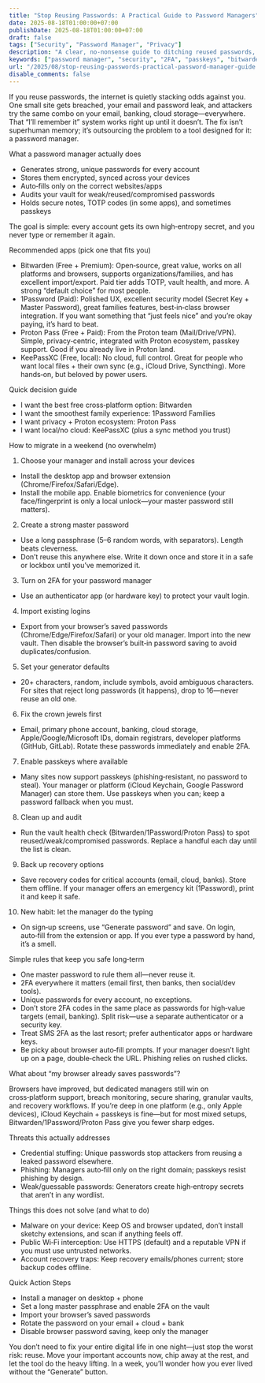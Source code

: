 ```yaml
---
title: "Stop Reusing Passwords: A Practical Guide to Password Managers"
date: 2025-08-18T01:00:00+07:00
publishDate: 2025-08-18T01:00:00+07:00
draft: false
tags: ["Security", "Password Manager", "Privacy"]
description: "A clear, no‑nonsense guide to ditching reused passwords, choosing a password manager, and migrating your accounts safely—with real app recommendations."
keywords: ["password manager", "security", "2FA", "passkeys", "bitwarden", "1password", "proton pass", "keepassxc", "password hygiene"]
url: "/2025/08/stop-reusing-passwords-practical-password-manager-guide.html"
disable_comments: false
---
```


If you reuse passwords, the internet is quietly stacking odds against you. One small site gets breached, your email and password leak, and attackers try the same combo on your email, banking, cloud storage—everywhere. That “I’ll remember it” system works right up until it doesn’t. The fix isn’t superhuman memory; it’s outsourcing the problem to a tool designed for it: a password manager.

What a password manager actually does

- Generates strong, unique passwords for every account
- Stores them encrypted, synced across your devices
- Auto‑fills only on the correct websites/apps
- Audits your vault for weak/reused/compromised passwords
- Holds secure notes, TOTP codes (in some apps), and sometimes passkeys

The goal is simple: every account gets its own high‑entropy secret, and you never type or remember it again.

Recommended apps (pick one that fits you)

- Bitwarden (Free + Premium): Open‑source, great value, works on all platforms and browsers, supports organizations/families, and has excellent import/export. Paid tier adds TOTP, vault health, and more. A strong “default choice” for most people.
- 1Password (Paid): Polished UX, excellent security model (Secret Key + Master Password), great families features, best‑in‑class browser integration. If you want something that “just feels nice” and you’re okay paying, it’s hard to beat.
- Proton Pass (Free + Paid): From the Proton team (Mail/Drive/VPN). Simple, privacy‑centric, integrated with Proton ecosystem, passkey support. Good if you already live in Proton land.
- KeePassXC (Free, local): No cloud, full control. Great for people who want local files + their own sync (e.g., iCloud Drive, Syncthing). More hands‑on, but beloved by power users.

Quick decision guide

- I want the best free cross‑platform option: Bitwarden
- I want the smoothest family experience: 1Password Families
- I want privacy + Proton ecosystem: Proton Pass
- I want local/no cloud: KeePassXC (plus a sync method you trust)

How to migrate in a weekend (no overwhelm)

1) Choose your manager and install across your devices
- Install the desktop app and browser extension (Chrome/Firefox/Safari/Edge).
- Install the mobile app. Enable biometrics for convenience (your face/fingerprint is only a local unlock—your master password still matters).

2) Create a strong master password
- Use a long passphrase (5–6 random words, with separators). Length beats cleverness.
- Don’t reuse this anywhere else. Write it down once and store it in a safe or lockbox until you’ve memorized it.

3) Turn on 2FA for your password manager
- Use an authenticator app (or hardware key) to protect your vault login.

4) Import existing logins
- Export from your browser’s saved passwords (Chrome/Edge/Firefox/Safari) or your old manager. Import into the new vault. Then disable the browser’s built‑in password saving to avoid duplicates/confusion.

5) Set your generator defaults
- 20+ characters, random, include symbols, avoid ambiguous characters. For sites that reject long passwords (it happens), drop to 16—never reuse an old one.

6) Fix the crown jewels first
- Email, primary phone account, banking, cloud storage, Apple/Google/Microsoft IDs, domain registrars, developer platforms (GitHub, GitLab). Rotate these passwords immediately and enable 2FA.

7) Enable passkeys where available
- Many sites now support passkeys (phishing‑resistant, no password to steal). Your manager or platform (iCloud Keychain, Google Password Manager) can store them. Use passkeys when you can; keep a password fallback when you must.

8) Clean up and audit
- Run the vault health check (Bitwarden/1Password/Proton Pass) to spot reused/weak/compromised passwords. Replace a handful each day until the list is clean.

9) Back up recovery options
- Save recovery codes for critical accounts (email, cloud, banks). Store them offline. If your manager offers an emergency kit (1Password), print it and keep it safe.

10) New habit: let the manager do the typing
- On sign‑up screens, use “Generate password” and save. On login, auto‑fill from the extension or app. If you ever type a password by hand, it’s a smell.

Simple rules that keep you safe long‑term

- One master password to rule them all—never reuse it.
- 2FA everywhere it matters (email first, then banks, then social/dev tools).
- Unique passwords for every account, no exceptions.
- Don’t store 2FA codes in the same place as passwords for high‑value targets (email, banking). Split risk—use a separate authenticator or a security key.
- Treat SMS 2FA as the last resort; prefer authenticator apps or hardware keys.
- Be picky about browser auto‑fill prompts. If your manager doesn’t light up on a page, double‑check the URL. Phishing relies on rushed clicks.

What about “my browser already saves passwords”?

Browsers have improved, but dedicated managers still win on cross‑platform support, breach monitoring, secure sharing, granular vaults, and recovery workflows. If you’re deep in one platform (e.g., only Apple devices), iCloud Keychain + passkeys is fine—but for most mixed setups, Bitwarden/1Password/Proton Pass give you fewer sharp edges.

Threats this actually addresses

- Credential stuffing: Unique passwords stop attackers from reusing a leaked password elsewhere.
- Phishing: Managers auto‑fill only on the right domain; passkeys resist phishing by design.
- Weak/guessable passwords: Generators create high‑entropy secrets that aren’t in any wordlist.

Things this does not solve (and what to do)

- Malware on your device: Keep OS and browser updated, don’t install sketchy extensions, and scan if anything feels off.
- Public Wi‑Fi interception: Use HTTPS (default) and a reputable VPN if you must use untrusted networks.
- Account recovery traps: Keep recovery emails/phones current; store backup codes offline.

Quick Action Steps

- Install a manager on desktop + phone
- Set a long master passphrase and enable 2FA on the vault
- Import your browser’s saved passwords
- Rotate the password on your email + cloud + bank
- Disable browser password saving, keep only the manager

You don’t need to fix your entire digital life in one night—just stop the worst risk: reuse. Move your important accounts now, chip away at the rest, and let the tool do the heavy lifting. In a week, you’ll wonder how you ever lived without the “Generate” button.
